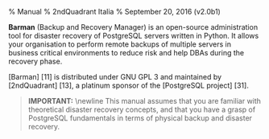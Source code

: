 % Manual
% 2ndQuadrant Italia
% September 20, 2016 (v2.0b1)

**Barman** (Backup and Recovery Manager) is an open-source administration tool for disaster recovery of PostgreSQL servers written in Python. It allows your organisation to perform remote backups of multiple servers in business critical environments to reduce risk and help DBAs during the recovery phase.

[Barman] [11] is distributed under GNU GPL 3 and maintained by [2ndQuadrant] [13], a platinum sponsor of the [PostgreSQL project] [31].

> **IMPORTANT:** \newline
> This manual assumes that you are familiar with theoretical disaster
> recovery concepts, and that you have a grasp of PostgreSQL fundamentals in
> terms of physical backup and disaster recovery.
